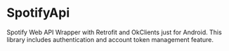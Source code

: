 SpotifyApi
==========

Spotify Web API Wrapper with Retrofit and OkClients just for Android. This library includes authentication and account token management feature.
